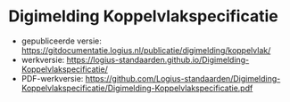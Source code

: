 # Digimelding Koppelvlakspecificatie

- gepubliceerde versie: https://gitdocumentatie.logius.nl/publicatie/digimelding/koppelvlak/
- werkversie: https://logius-standaarden.github.io/Digimelding-Koppelvlakspecificatie/
- PDF-werkversie: https://github.com/Logius-standaarden/Digimelding-Koppelvlakspecificatie/Digimelding-Koppelvlakspecificatie.pdf
